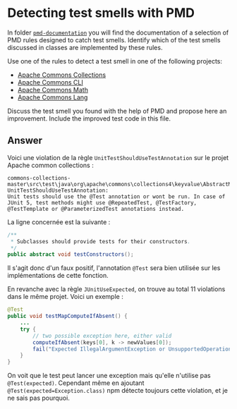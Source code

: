 # Detecting test smells with PMD

In folder [`pmd-documentation`](../pmd-documentation) you will find the documentation of a selection of PMD rules designed to catch test smells.
Identify which of the test smells discussed in classes are implemented by these rules.

Use one of the rules to detect a test smell in one of the following projects:

- [Apache Commons Collections](https://github.com/apache/commons-collections)
- [Apache Commons CLI](https://github.com/apache/commons-cli)
- [Apache Commons Math](https://github.com/apache/commons-math)
- [Apache Commons Lang](https://github.com/apache/commons-lang)

Discuss the test smell you found with the help of PMD and propose here an improvement.
Include the improved test code in this file.

## Answer

Voici une violation de la règle `UnitTestShouldUseTestAnnotation` sur le projet Apache common collections :
```
commons-collections-master\src\test\java\org\apache\commons\collections4\keyvalue\AbstractMapEntryTest.java:95:	UnitTestShouldUseTestAnnotation:	
Unit tests should use the @Test annotation or wont be run. In case of JUnit 5, test methods might use @RepeatedTest, @TestFactory, @TestTemplate or @ParameterizedTest annotations instead.
```

La ligne concernée est la suivante :
```java
/**
 * Subclasses should provide tests for their constructors.
 */
public abstract void testConstructors();
```
Il s'agit donc d'un faux positif, l'annotation `@Test` sera bien utilisée sur les implémentations de cette fonction.

En revanche avec la règle `JUnitUseExpected`, on trouve au total 11 violations dans le même projet. Voici un exemple :
```java
@Test
public void testMapComputeIfAbsent() {
    ...
    try {
        // two possible exception here, either valid
        computeIfAbsent(keys[0], k -> newValues[0]);
        fail("Expected IllegalArgumentException or UnsupportedOperationException on putIfAbsent (change)");
    }
}
```

On voit que le test peut lancer une exception mais qu'elle n'utilise pas `@Test(expected)`.
Cependant même en ajoutant `@Test(expected=Exception.class)` npm détecte toujours cette violation, et je ne sais pas pourquoi.





